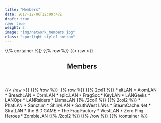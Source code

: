 ```yaml
---
title: "Members"
date: 2017-12-06T12:09:47Z
draft: true
raw: true
weight: 2
image: "img/network_members.jpg"
class: "spotlight style1 bottom"
---
```

{{% container %}}
{{% row %}}
{{< raw >}}
<div class="12$">
<header>
<h2>Members</h2>
</header>
</div>
{{< /raw >}}
{{% /row  %}}
{{% row %}}
{{% 2col1 %}}
* altLAN
* AtomLAN
* BreachLAN
* CornLAN
* epic.LAN
* FragSoc
* KeyLAN
* LANGeeks
* LANOps
* LANRaiders
* LlamaLAN
{{% /2col1 %}}
{{% 2col2 %}}
* PhatLAN
* Sanctum
* ShinyLAN
* SouthWest LANs
* SteamCache.Net
* StratLAN
* the BIG GAME
* The Frag Factory
* WestLAN
* Zero Ping Heroes
* ZombieLAN
{{% /2col2 %}}
{{% /row %}}
{{% /container %}}
